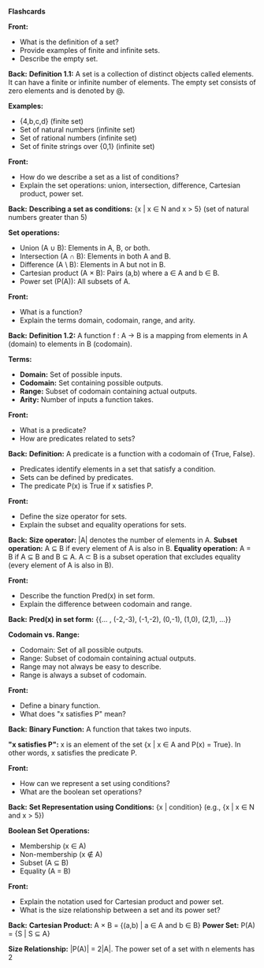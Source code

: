 **Flashcards**

**Front:**
* What is the definition of a set?
* Provide examples of finite and infinite sets.
* Describe the empty set.

**Back:**
**Definition 1.1:** A set is a collection of distinct objects called elements. It can have a finite or infinite number of elements. The empty set consists of zero elements and is denoted by @.

**Examples:**
* {4,b,c,d} (finite set)
* Set of natural numbers (infinite set)
* Set of rational numbers (infinite set)
* Set of finite strings over {0,1} (infinite set)

**Front:**
* How do we describe a set as a list of conditions?
* Explain the set operations: union, intersection, difference, Cartesian product, power set.

**Back:**
**Describing a set as conditions:**
{x | x ∈ N and x > 5} (set of natural numbers greater than 5)

**Set operations:**
* Union (A ∪ B): Elements in A, B, or both.
* Intersection (A ∩ B): Elements in both A and B.
* Difference (A \ B): Elements in A but not in B.
* Cartesian product (A × B): Pairs (a,b) where a ∈ A and b ∈ B.
* Power set (P(A)): All subsets of A.

**Front:**
* What is a function?
* Explain the terms domain, codomain, range, and arity.

**Back:**
**Definition 1.2:** A function f : A → B is a mapping from elements in A (domain) to elements in B (codomain).

**Terms:**
* **Domain:** Set of possible inputs.
* **Codomain:** Set containing possible outputs.
* **Range:** Subset of codomain containing actual outputs.
* **Arity:** Number of inputs a function takes.

**Front:**
* What is a predicate?
* How are predicates related to sets?

**Back:**
**Definition:** A predicate is a function with a codomain of {True, False}.
* Predicates identify elements in a set that satisfy a condition.
* Sets can be defined by predicates.
* The predicate P(x) is True if x satisfies P.

**Front:**
* Define the size operator for sets.
* Explain the subset and equality operations for sets.

**Back:**
**Size operator:** |A| denotes the number of elements in A.
**Subset operation:** A ⊆ B if every element of A is also in B.
**Equality operation:** A = B if A ⊆ B and B ⊆ A.
A ⊂ B is a subset operation that excludes equality (every element of A is also in B).

**Front:**
* Describe the function Pred(x) in set form.
* Explain the difference between codomain and range.

**Back:**
**Pred(x) in set form:**
{{... , (-2,-3), (-1,-2), (0,-1), (1,0), (2,1), ...}}

**Codomain vs. Range:**
* Codomain: Set of all possible outputs.
* Range: Subset of codomain containing actual outputs.
* Range may not always be easy to describe.
* Range is always a subset of codomain.

**Front:**
* Define a binary function.
* What does "x satisfies P" mean?

**Back:**
**Binary Function:**
A function that takes two inputs.

**"x satisfies P":**
x is an element of the set {x | x ∈ A and P(x) = True}.
In other words, x satisfies the predicate P.

**Front:**
* How can we represent a set using conditions?
* What are the boolean set operations?

**Back:**
**Set Representation using Conditions:**
{x | condition} (e.g., {x | x ∈ N and x > 5})

**Boolean Set Operations:**
* Membership (x ∈ A)
* Non-membership (x ∉ A)
* Subset (A ⊆ B)
* Equality (A = B)

**Front:**
* Explain the notation used for Cartesian product and power set.
* What is the size relationship between a set and its power set?

**Back:**
**Cartesian Product:** A × B = {(a,b) | a ∈ A and b ∈ B}
**Power Set:** P(A) = {S | S ⊆ A}

**Size Relationship:** |P(A)| = 2|A|.
The power set of a set with n elements has 2